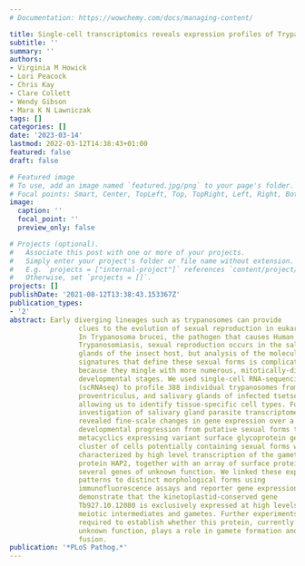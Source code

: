 ```yaml
---
# Documentation: https://wowchemy.com/docs/managing-content/

title: Single-cell transcriptomics reveals expression profiles of Trypanosoma brucei sexual stages
subtitle: ''
summary: ''
authors:
- Virginia M Howick
- Lori Peacock
- Chris Kay
- Clare Collett
- Wendy Gibson
- Mara K N Lawniczak
tags: []
categories: []
date: '2023-03-14'
lastmod: 2022-03-12T14:38:43+01:00
featured: false
draft: false

# Featured image
# To use, add an image named `featured.jpg/png` to your page's folder.
# Focal points: Smart, Center, TopLeft, Top, TopRight, Left, Right, BottomLeft, Bottom, BottomRight.
image:
  caption: ''
  focal_point: ''
  preview_only: false

# Projects (optional).
#   Associate this post with one or more of your projects.
#   Simply enter your project's folder or file name without extension.
#   E.g. `projects = ["internal-project"]` references `content/project/deep-learning/index.md`.
#   Otherwise, set `projects = []`.
projects: []
publishDate: '2021-08-12T13:38:43.153367Z'
publication_types:
- '2'
abstract: Early diverging lineages such as trypanosomes can provide
                 clues to the evolution of sexual reproduction in eukaryotes.
                 In Trypanosoma brucei, the pathogen that causes Human African
                 Trypanosomiasis, sexual reproduction occurs in the salivary
                 glands of the insect host, but analysis of the molecular
                 signatures that define these sexual forms is complicated
                 because they mingle with more numerous, mitotically-dividing
                 developmental stages. We used single-cell RNA-sequencing
                 (scRNAseq) to profile 388 individual trypanosomes from midgut,
                 proventriculus, and salivary glands of infected tsetse flies
                 allowing us to identify tissue-specific cell types. Further
                 investigation of salivary gland parasite transcriptomes
                 revealed fine-scale changes in gene expression over a
                 developmental progression from putative sexual forms through
                 metacyclics expressing variant surface glycoprotein genes. The
                 cluster of cells potentially containing sexual forms was
                 characterized by high level transcription of the gamete fusion
                 protein HAP2, together with an array of surface proteins and
                 several genes of unknown function. We linked these expression
                 patterns to distinct morphological forms using
                 immunofluorescence assays and reporter gene expression to
                 demonstrate that the kinetoplastid-conserved gene
                 Tb927.10.12080 is exclusively expressed at high levels by
                 meiotic intermediates and gametes. Further experiments are
                 required to establish whether this protein, currently of
                 unknown function, plays a role in gamete formation and/or
                 fusion.
publication: '*PLoS Pathog.*'
---
```


